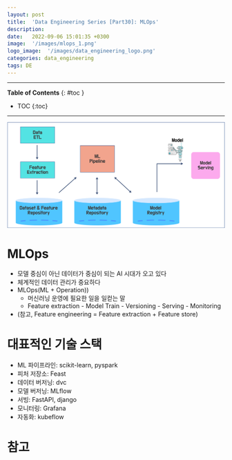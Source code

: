 ```yaml
---
layout: post
title:  'Data Engineering Series [Part30]: MLOps'
description: 
date:   2022-09-06 15:01:35 +0300
image:  '/images/mlops_1.png'
logo_image:  '/images/data_engineering_logo.png'
categories: data_engineering
tags: DE
---
```

---

**Table of Contents**
{: #toc }
*  TOC
{:toc}

---


![](/images/mlops_1.png)

# MLOps

- 모델 중심이 아닌 데이터가 중심이 되는 AI 시대가 오고 있다
- 체계적인 데이터 관리가 중요하다
- MLOps(ML + Operation))
  - 머신러닝 운영에 필요한 일을 일컫는 말
  - Feature extraction - Model Train - Versioning - Serving - Monitoring
- (참고, Feature engineering = Feature extraction + Feature store)

# 대표적인 기술 스택

- ML 파이프라인: scikit-learn, pyspark
- 피처 저장소: Feast
- 데이터 버저닝: dvc
- 모델 버저닝: MLflow
- 서빙: FastAPI, django
- 모니터링: Grafana
- 자동화: kubeflow

# 참고
